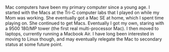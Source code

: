 Mac computers have been my primary computer since a young age.  I started with the Macs at the Tri-C computer labs that I played on while my Mom was working.  She eventually got a Mac SE at home, which I spent time playing on.  She continued to get Macs.  Eventually I got my own, staring with a 9500 180/MP tower (the first real multi-processor Mac).  I then moved to laptops, currently running a Macbook Air.  I have long been interested in moving to Linux though, and may eventually relegate the Mac to secondary status at some future point.
